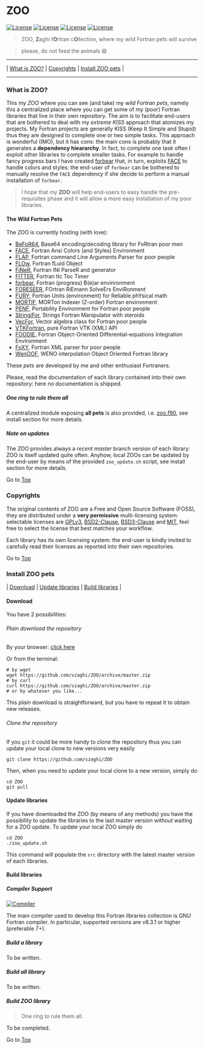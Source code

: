 <a name="top"></a>

# ZOO

[![License](https://img.shields.io/badge/license-GNU%20GeneraL%20Public%20License%20v3,%20GPLv3-blue.svg)]()
[![License](https://img.shields.io/badge/license-BSD2-red.svg)]()
[![License](https://img.shields.io/badge/license-BSD3-red.svg)]()
[![License](https://img.shields.io/badge/license-MIT-red.svg)]()

> ZOO, **Z**aghi f**O**rtran c**O**llection, where my wild Fortran pets will survive

> please, do not feed the animals :smile:

---

| [What is ZOO?](#what-is-zoo) | [Copyrights](#copyrights) | [Install ZOO pets](#install_zoo_pets) |

---

### What is ZOO?

This my *ZOO* where you can see (and take) my *wild Fortran pets*, namely this a centralized place where you can get some of my (poor) Fortran libraries that live in their own repository. The aim is to facilitate end-users that are bothered to deal with my *extreme KISS* approach that atomizes my projects. My Fortran projects are generally KISS (Keep It Simple and Stupid) thus they are designed to complete one or two simple tasks. This approach is wonderful (IMO), but it has cons: the main cons is probably that it generates a **dependency hieararchy**. In fact, to complete one task often I exploit other libraries to complete smaller tasks. For example to handle fancy progress bars I have created [forbear](https://github.com/szaghi/forbear) that, in turn, exploits [FACE](https://github.com/szaghi/FACE) to handle colors and styles: the end-user of `forbear` can be bothered to manually resolve the `FACE` dependency if she decide to perform a manual installation of `forbear`.

> I hope that my **ZOO** will help end-users to easy handle the pre-requisites phase and it will allow a more easy installation of my poor libraries.

#### The Wild Fortran Pets

The ZOO is currently hosting (with love):

+ [BeFoR64](https://github.com/szaghi/BeFoR64), Base64 encoding/decoding library for FoRtran poor men
+ [FACE](https://github.com/szaghi/FACE), Fortran Ansi Colors (and Styles) Environment
+ [FLAP](https://github.com/szaghi/FLAP), Fortran command Line Arguments Parser for poor people
+ [FLOw](https://github.com/szaghi/FLOw), Fortran fLuid Object
+ [FiNeR](https://github.com/szaghi/FiNeR), Fortran INI ParseR and generator
+ [FITTER](https://github.com/szaghi/FITTER), Fortran tIc Toc Timer
+ [forbear](https://github.com/szaghi/forbear), Fortran (progress) B(e)ar envinronment
+ [FORESEER](https://github.com/szaghi/FORESEER), FOrtran RiEmann SolveErs EnviRonment
+ [FURY](https://github.com/szaghi/FURY), Fortran Units (environment) for Reliable phYsical math
+ [MORTIF](https://github.com/szaghi/MORTIF), MORTon Indexer (Z-order) Fortran environment
+ [PENF](https://github.com/szaghi/PENF), Portability Environment for Fortran poor people
+ [StringiFor](https://github.com/szaghi/StringiFor), Strings Fortran Manipulator with steroids
+ [VecFor](https://github.com/szaghi/VecFor), Vector algebra class for Fortran poor people
+ [VTKFortran](https://github.com/szaghi/VTKFortran), pure Fortran VTK (XML) API
+ [FOODIE](https://github.com/Fortran-FOSS-Programmers/FOODIE), Fortran Object-Oriented Differential-equations Integration Environment
+ [FoXY](https://github.com/Fortran-FOSS-Programmers/FoXy), Fortran XML parser for poor people
+ [WenOOF](https://github.com/Fortran-FOSS-Programmers/WenOOF), WENO interpolation Object Oriented Fortran library

These *pets* are developed by me and other enthusiast Fortraners.

Please, read the documentation of each library contained into their own repository: here no documentation is shipped.

##### One ring to rule them all
A centralized module exposing **all pets** is also provided, i.e. [zoo.f90](https://github.com/szaghi/ZOO/tree/master/src/zoo.f90), see install section for more details.

##### Note on updates

The ZOO provides always a *recent master* branch version of each library: ZOO is itself updated quite often. Anyhow, local ZOOs can be updated by the end-user by means of the provided `zoo_update.sh` script, see install section for more details.

Go to [Top](#top)

### Copyrights

The original contents of ZOO are a Free and Open Source Software (FOSS), they are distributed under a **very permissive** multi-licensing system: selectable licenses are [GPLv3](http://www.gnu.org/licenses/gpl-3.0.html), [BSD2-Clause](http://opensource.org/licenses/BSD-2-Clause), [BSD3-Clause](http://opensource.org/licenses/BSD-3-Clause) and [MIT](http://opensource.org/licenses/MIT), feel free to select the license that best matches your workflow.

Each library has its own licensing system: the end-user is kindly invited to carefully read their licenses as reported into their own repositories.

Go to [Top](#top)

### Install ZOO pets

| [Download](#download) | [Update libraries](#update_libraries) | [Build libraries](#build_libraries) |

#### Download

You have 2 possibilities:

###### Plain download the repository

By your browser: [click here](https://github.com/szaghi/ZOO/archive/master.zip)

Or from the terminal:
```shell
# by wget
wget https://github.com/szaghi/ZOO/archive/master.zip
# by curl
curl https://github.com/szaghi/ZOO/archive/master.zip
# or by whatever you like...
```

This *plain* download is straightforward, but you have to repeat it to obtain new releases.

###### Clone the repository

If you `git` it could be more handy to clone the repository thus you can update your local clone to new versions very easily

```shell
git clone https://github.com/szaghi/ZOO
```

Then, when you need to update your local clone to a new version, simply do

```shell
cd ZOO
git pull
```

#### Update libraries

If you have downloaded the ZOO (by means of any methods) you have the possibility to update the libraries to the last master version without waiting for a ZOO update. To update your local ZOO simply do

```shell
cd ZOO
./zoo_update.sh
```

This command will populate the `src` directory with the latest master version of each libraries.

#### Build libraries

##### Compiler Support

[![Compiler](https://img.shields.io/badge/GNU-v6.3.1+-brightgreen.svg)]()

The main compiler used to develop this Fortran libraries collection is GNU Fortran compiler. In particular, supported versions are v6.3.1 or higher (preferable 7+).

##### Build a library

To be written.

##### Build all library

To be written.

##### Build ZOO library

> One ring to rule them all.

To be completed.

Go to [Top](#top)
